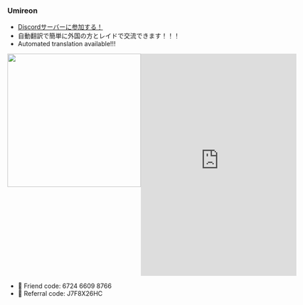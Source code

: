 ### Umireon

- [Discordサーバーに参加する！](https://discord.gg/ujRU8VB4rw)
- 自動翻訳で簡単に外国の方とレイドで交流できます！！！
- Automated translation available!!!

<div style="display: flex;">
<div>
  <img src="https://user-images.githubusercontent.com/1067855/129916388-487b5b49-2fac-4f9b-b29f-6b8466695dbf.jpeg" width="300">
</div>
<div>
  <iframe src="https://discord.com/widget?id=876131915424489472&theme=dark" width="350" height="500" allowtransparency="true" frameborder="0" sandbox="allow-popups allow-popups-to-escape-sandbox allow-same-origin allow-scripts"></iframe>
</div>
</div>

- 🤝 Friend code: 6724 6609 8766
- 🔰 Referral code: J7F8X26HC


